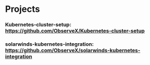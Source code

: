 # Projects

### Kubernetes-cluster-setup: https://github.com/ObserveX/Kubernetes-cluster-setup

### solarwinds-kubernetes-integration: https://github.com/ObserveX/solarwinds-kubernetes-integration
